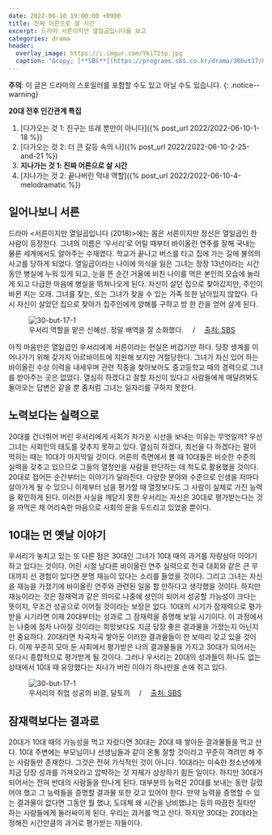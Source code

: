 ```yaml
---
date: 2022-06-10 19:00:00 +0900
title: 진짜 어른으로 살 시간
excerpt: 드라마 서른이지만 열일곱입니다를 보고
categories: drama
header:
  overlay_image: https://i.imgur.com/YkiT2tp.jpg
  caption: "&copy; [**SBS**](https://programs.sbs.co.kr/drama/30but17/main)"
---
```


**주의**: 이 글은 드라마의 스포일러를 포함할 수도 있고 아닐 수도 있습니다.
{: .notice--warning}

**20대 전후 인간관계 특집**

1. [다가오는 것 1: 친구는 또래 뿐만이 아니다]({% post_url 2022/2022-06-10-1-18 %})
1. [다가오는 것 2: 더 큰 갈등 속의 나]({% post_url 2022/2022-06-10-2-25-and-21 %})
1. **지나가는 것 1: 진짜 어른으로 살 시간**
1. [지나가는 것 2: 끝나버린 막내 역할]({% post_url 2022/2022-06-10-4-melodramatic %})

## 일어나보니 서른

드라마 <서른이지만 열일곱입니다 (2018)>에는 몸은 서른이지만 정신은 열일곱인 한
사람이 등장한다. 그녀의 이름은 ‘우서리’로 어릴 때부터 바이올린 연주를 잘해
국내는 물론 세계에서도 알아주는 수재였다. 학교가 끝나고 버스를 타고 집에 가는
길에 불의의 사고를 당하게 되었다. 열일곱이라는 나이에 의식을 잃은 그녀는 장장
13년이라는 시간 동안 병실에 누워 있게 되고, 눈을 뜬 순간 거울에 비친 나이를
먹은 본인의 모습에 놀라게 되고 다급한 마음에 병실을 뛰쳐나오게 된다. 자신이
살던 집으로 찾아갔지만, 주인이 바뀐 지는 오래. 그녀를 찾는, 또는 그녀가 찾을
수 있는 가족 또한 남아있지 않았다. 다시 자신이 살았던 집으로 찾아가 집주인에게
양해를 구하고 방 한 칸을 얻어 살게 된다.

<figure>
  <img src="https://i.imgur.com/S2M9mKa.jpg"
       alt="30-but-17-1">
  <figcaption>
    우서리 역할을 맡은 신혜선. 정말 배역을 잘 소화했다.
    &emsp;/&emsp;
    <a href="https://programs.sbs.co.kr/drama/30but17/main">
      출처: SBS
    </a>
  </figcaption>
</figure>

아직 마음만은 열일곱인 우서리에게 서른이라는 현실은 버겁기만 하다. 당장 생계를
이어나가기 위해 갖가지 아르바이트에 지원해 보지만 거절당한다. 그녀가 자신 있어
하는 바이올린 수상 이력을 내세우며 관련 직종을 찾아보아도 중고등학교 때의
경력으로 그녀를 받아주는 곳은 없었다. 열심히 하겠다고 잘할 자신이 있다고
사람들에게 매달려봐도 돌아오는 답변은 같을 뿐 좀처럼 그녀는 일자리를 구하지
못한다.

## 노력보다는 실력으로

20대를 건너뛰어 버린 우서리에게 사회가 차가운 시선을 보내는 이유는 무엇일까?
우선 그녀는 사회인의 태도를 갖추지 못하고 있다. 열심히 하겠다, 최선을 다
하겠다는 말이 먹히는 때는 10대가 마지막일 것이다. 어른의 측면에서 볼 때
10대들은 비슷한 수준의 실력을 갖추고 있으므로 그들의 열정만을 사람을 판단하는
데 척도로 활용했을 것이다. 20대로 접어든 순간부터는 이야기가 달라진다. 다양한
분야와 수준으로 인생을 저마다 살아가게 될 수 있으니 이제부터 남을 평가할 때
열정보다도 그 사람이 실제로 가진 능력을 확인하게 된다. 이러한 사실을 깨닫지
못한 우서리는 자신은 30대로 평가받는다는 것을 까먹은 채 어리숙한 마음으로
사회의 문을 두드리고 있었을 뿐이다.

## 10대는 먼 옛날 이야기

우서리가 놓치고 있는 또 다른 점은 30대인 그녀가 10대 때의 과거를 자랑삼아
이야기하고 있다는 것이다. 어린 시절 남다른 바이올린 연주 실력으로 전국 대회와
같은 큰 무대까지 선 경험이 있다면 분명 재능이 있다는 소리를 들었을 것이다.
그리고 그녀는 자신을 재능을 가졌기에 바이올린 연주와 관련된 일을 할 만하다고
생각했을 것이다. 하지만 재능이라는 것은 잠재력과 같은 의미로 나중에 성인이
되어서 성공할 가능성이 크다는 뜻이지, 무조건 성공으로 이어질 것이라는 보장은
없다. 10대의 시기가 잠재력으로 평가받을 시기라면 이제 20대부터는 성과로 그
잠재력을 증명해 보일 시기이다. 이 과정에서는 나중에 점차 나아질 것이라는
희망보다도 지금 당장 좋은 결과물을 가졌는지 아닌지만 중요하다. 20대라면
차곡차곡 쌓아둔 이러한 결과물들이 한 보따리 갖고 있을 것이다. 이제 꾸준히 모아
둔 사회에서 평가받은 나의 결과물들을 가지고 30대가 되어서는 또다시 종합적으로
평가받게 될 것이다. 그러나 우서리는 20대의 성과들이 하나도 없는 상태에서 10대
때 유망했다는 지나가 버린 이야기 하나만을 손에 쥐고 있다.

<figure>
  <img src="https://i.imgur.com/KFS4uUT.jpg"
       alt="30-but-17-1">
  <figcaption>
    우서리의 취업 성공의 비결, 달토끼
    &emsp;/&emsp;
    <a href="https://programs.sbs.co.kr/drama/30but17/main">
      출처: SBS
    </a>
  </figcaption>
</figure>

## 잠재력보다는 결과로

20대가 10대 때의 가능성을 먹고 자랐다면 30대는 20대 때 쌓아둔 결과물들을 먹고
산다. 10대 주변에는 부모님이나 선생님들과 같이 온통 잘할 것이라고 꾸준히
격려만 해 주는 사람들만 존재한다. 그것은 전혀 가식적인 것이 아니다. 10대라는
미숙한 청소년에게 지금 당장 성과를 가져오라고 압박하는 것 자체가 상상하기 힘든
일이다. 하지만 30대가 되어서는 전혀 반대의 사람들을 만나게 된다. 대부분의
능력은 20대를 보내는 동안 길렀어야 했고 그 능력들을 증명할 결과물 또한 갖고
있어야 한다. 만약 능력을 증명할 수 있는 결과물이 없다면 그동안 뭘 했냐, 도대체
왜 시간을 낭비했냐는 등의 따끔한 질타만 하는 사람들에게 둘러싸이게 된다.
우리는 과거를 먹고 산다. 하지만 30대는 20대라는 정해진 시간만큼의 과거로
평가받는 자들이다.
